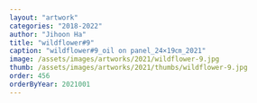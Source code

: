 ```yaml
---
layout: "artwork"
categories: "2018-2022"
author: "Jihoon Ha"
title: "wildflower#9"
caption: "wildflower#9_oil on panel_24×19㎝_2021"
image: /assets/images/artworks/2021/wildflower-9.jpg
thumb: /assets/images/artworks/2021/thumbs/wildflower-9.jpg
order: 456
orderByYear: 2021001
---
```

